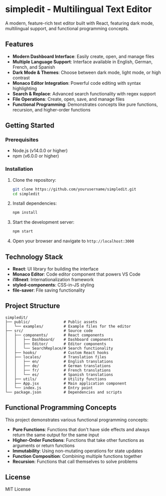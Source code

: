 # simpledit - Multilingual Text Editor

A modern, feature-rich text editor built with React, featuring dark mode, multilingual support, and functional programming concepts.

## Features

- **Modern Dashboard Interface**: Easily create, open, and manage files
- **Multiple Language Support**: Interface available in English, German, French, and Spanish
- **Dark Mode & Themes**: Choose between dark mode, light mode, or high contrast
- **Monaco Editor Integration**: Powerful code editing with syntax highlighting
- **Search & Replace**: Advanced search functionality with regex support
- **File Operations**: Create, open, save, and manage files
- **Functional Programming**: Demonstrates concepts like pure functions, recursion, and higher-order functions

## Getting Started

### Prerequisites

- Node.js (v14.0.0 or higher)
- npm (v6.0.0 or higher)

### Installation

1. Clone the repository:
   ```bash
   git clone https://github.com/yourusername/simpledit.git
   cd simpledit
   ```

2. Install dependencies:
   ```bash
   npm install
   ```

3. Start the development server:
   ```bash
   npm start
   ```

4. Open your browser and navigate to `http://localhost:3000`

## Technology Stack

- **React**: UI library for building the interface
- **Monaco Editor**: Code editor component that powers VS Code
- **i18next**: Internationalization framework
- **styled-components**: CSS-in-JS styling
- **file-saver**: File saving functionality

## Project Structure

```
simpledit/
├── public/               # Public assets
│   └── examples/         # Example files for the editor
├── src/                  # Source code
│   ├── components/       # React components
│   │   ├── Dashboard/    # Dashboard components
│   │   ├── Editor/       # Editor components
│   │   └── SearchReplace/# Search functionality
│   ├── hooks/            # Custom React hooks
│   ├── locales/          # Translation files
│   │   ├── en/           # English translations
│   │   ├── de/           # German translations
│   │   ├── fr/           # French translations
│   │   └── es/           # Spanish translations
│   ├── utils/            # Utility functions
│   ├── App.jsx           # Main application component
│   └── index.js          # Entry point
└── package.json          # Dependencies and scripts
```

## Functional Programming Concepts

This project demonstrates various functional programming concepts:

- **Pure Functions**: Functions that don't have side effects and always return the same output for the same input
- **Higher-Order Functions**: Functions that take other functions as arguments or return functions
- **Immutability**: Using non-mutating operations for state updates
- **Function Composition**: Combining multiple functions together
- **Recursion**: Functions that call themselves to solve problems

## License

MIT License

